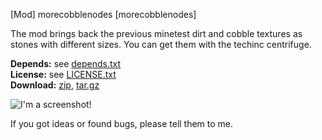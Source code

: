 [Mod] morecobblenodes [morecobblenodes]

The mod brings back the previous minetest dirt and cobble textures as stones with different sizes.
You can get them with the techinc centrifuge.

**Depends:** see [depends.txt](https://raw.githubusercontent.com/HybridDog/morecobblenodes/master/depends.txt)  
**License:** see [LICENSE.txt](https://raw.githubusercontent.com/HybridDog/morecobblenodes/master/LICENSE.txt)  
**Download:** [zip](https://github.com/HybridDog/morecobblenodes/archive/master.zip), [tar.gz](https://github.com/HybridDog/morecobblenodes/archive/master.tar.gz)  

![I'm a screenshot!](http://bit.ly/1wOCWpq)

If you got ideas or found bugs, please tell them to me.
